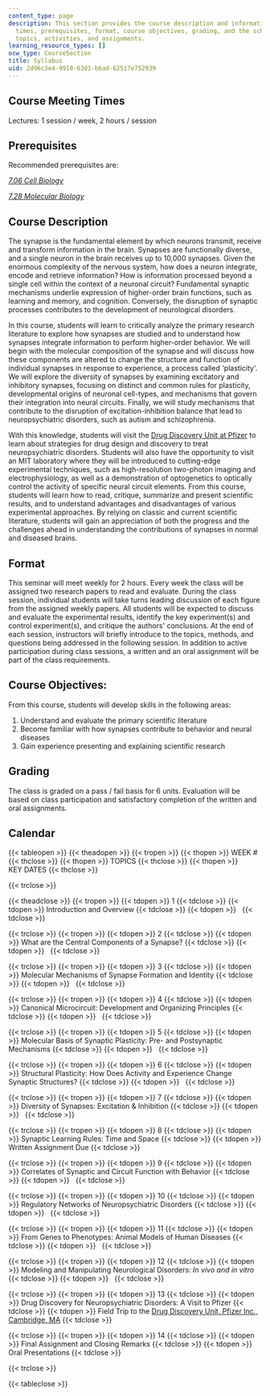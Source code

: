 ```yaml
---
content_type: page
description: This section provides the course description and information on meeting
  times, prerequisites, format, course objectives, grading, and the schedule of course
  topics, activities, and assignments.
learning_resource_types: []
ocw_type: CourseSection
title: Syllabus
uid: 2d96c3e4-9918-63d1-b6ad-62517e752939
---
```


Course Meeting Times
--------------------

Lectures: 1 session / week, 2 hours / session

Prerequisites
-------------

Recommended prerequisites are:

[_7.06 Cell Biology_](/courses/7-06-cell-biology-spring-2007)

[_7.28 Molecular Biology_](/courses/7-28-molecular-biology-spring-2005)

Course Description
------------------

The synapse is the fundamental element by which neurons transmit, receive and transform information in the brain. Synapses are functionally diverse, and a single neuron in the brain receives up to 10,000 synapses. Given the enormous complexity of the nervous system, how does a neuron integrate, encode and retrieve information? How is information processed beyond a single cell within the context of a neuronal circuit? Fundamental synaptic mechanisms underlie expression of higher-order brain functions, such as learning and memory, and cognition. Conversely, the disruption of synaptic processes contributes to the development of neurological disorders.

In this course, students will learn to critically analyze the primary research literature to explore how synapses are studied and to understand how synapses integrate information to perform higher-order behavior. We will begin with the molecular composition of the synapse and will discuss how these components are altered to change the structure and function of individual synapses in response to experience, a process called 'plasticity'. We will explore the diversity of synapses by examining excitatory and inhibitory synapses, focusing on distinct and common rules for plasticity, developmental origins of neuronal cell-types, and mechanisms that govern their integration into neural circuits. Finally, we will study mechanisms that contribute to the disruption of excitation-inhibition balance that lead to neuropsychiatric disorders, such as autism and schizophrenia.

With this knowledge, students will visit the [Drug Discovery Unit at Pfizer](http://www.pfizer.com/research/science_and_technology/rd_locations/ma_cambridge) to learn about strategies for drug design and discovery to treat neuropsychiatric disorders. Students will also have the opportunity to visit an MIT laboratory where they will be introduced to cutting-edge experimental techniques, such as high-resolution two-photon imaging and electrophysiology, as well as a demonstration of optogenetics to optically control the activity of specific neural circuit elements. From this course, students will learn how to read, critique, summarize and present scientific results, and to understand advantages and disadvantages of various experimental approaches. By relying on classic and current scientific literature, students will gain an appreciation of both the progress and the challenges ahead in understanding the contributions of synapses in normal and diseased brains.

Format
------

This seminar will meet weekly for 2 hours. Every week the class will be assigned two research papers to read and evaluate. During the class session, individual students will take turns leading discussion of each figure from the assigned weekly papers. All students will be expected to discuss and evaluate the experimental results, identify the key experiment(s) and control experiment(s), and critique the authors' conclusions. At the end of each session, instructors will briefly introduce to the topics, methods, and questions being addressed in the following session. In addition to active participation during class sessions, a written and an oral assignment will be part of the class requirements.

Course Objectives:
------------------

From this course, students will develop skills in the following areas:

1.  Understand and evaluate the primary scientific literature
2.  Become familiar with how synapses contribute to behavior and neural diseases
3.  Gain experience presenting and explaining scientific research

Grading
-------

The class is graded on a pass / fail basis for 6 units. Evaluation will be based on class participation and satisfactory completion of the written and oral assignments.

Calendar
--------

{{< tableopen >}}
{{< theadopen >}}
{{< tropen >}}
{{< thopen >}}
WEEK #
{{< thclose >}}
{{< thopen >}}
TOPICS
{{< thclose >}}
{{< thopen >}}
KEY DATES
{{< thclose >}}

{{< trclose >}}

{{< theadclose >}}
{{< tropen >}}
{{< tdopen >}}
1
{{< tdclose >}}
{{< tdopen >}}
Introduction and Overview
{{< tdclose >}}
{{< tdopen >}}
 
{{< tdclose >}}

{{< trclose >}}
{{< tropen >}}
{{< tdopen >}}
2
{{< tdclose >}}
{{< tdopen >}}
What are the Central Components of a Synapse?
{{< tdclose >}}
{{< tdopen >}}
 
{{< tdclose >}}

{{< trclose >}}
{{< tropen >}}
{{< tdopen >}}
3
{{< tdclose >}}
{{< tdopen >}}
Molecular Mechanisms of Synapse Formation and Identity
{{< tdclose >}}
{{< tdopen >}}
 
{{< tdclose >}}

{{< trclose >}}
{{< tropen >}}
{{< tdopen >}}
4
{{< tdclose >}}
{{< tdopen >}}
Canonical Microcircuit: Development and Organizing Principles
{{< tdclose >}}
{{< tdopen >}}
 
{{< tdclose >}}

{{< trclose >}}
{{< tropen >}}
{{< tdopen >}}
5
{{< tdclose >}}
{{< tdopen >}}
Molecular Basis of Synaptic Plasticity: Pre- and Postsynaptic Mechanisms
{{< tdclose >}}
{{< tdopen >}}
 
{{< tdclose >}}

{{< trclose >}}
{{< tropen >}}
{{< tdopen >}}
6
{{< tdclose >}}
{{< tdopen >}}
Structural Plasticity: How Does Activity and Experience Change Synaptic Structures?
{{< tdclose >}}
{{< tdopen >}}
 
{{< tdclose >}}

{{< trclose >}}
{{< tropen >}}
{{< tdopen >}}
7
{{< tdclose >}}
{{< tdopen >}}
Diversity of Synapses: Excitation & Inhibition
{{< tdclose >}}
{{< tdopen >}}
 
{{< tdclose >}}

{{< trclose >}}
{{< tropen >}}
{{< tdopen >}}
8
{{< tdclose >}}
{{< tdopen >}}
Synaptic Learning Rules: Time and Space
{{< tdclose >}}
{{< tdopen >}}
Written Assignment Due
{{< tdclose >}}

{{< trclose >}}
{{< tropen >}}
{{< tdopen >}}
9
{{< tdclose >}}
{{< tdopen >}}
Correlates of Synaptic and Circuit Function with Behavior
{{< tdclose >}}
{{< tdopen >}}
 
{{< tdclose >}}

{{< trclose >}}
{{< tropen >}}
{{< tdopen >}}
10
{{< tdclose >}}
{{< tdopen >}}
Regulatory Networks of Neuropsychiatric Disorders
{{< tdclose >}}
{{< tdopen >}}
 
{{< tdclose >}}

{{< trclose >}}
{{< tropen >}}
{{< tdopen >}}
11
{{< tdclose >}}
{{< tdopen >}}
From Genes to Phenotypes: Animal Models of Human Diseases
{{< tdclose >}}
{{< tdopen >}}
 
{{< tdclose >}}

{{< trclose >}}
{{< tropen >}}
{{< tdopen >}}
12
{{< tdclose >}}
{{< tdopen >}}
Modeling and Manipulating Neurological Disorders: _In vivo and in vitro_
{{< tdclose >}}
{{< tdopen >}}
 
{{< tdclose >}}

{{< trclose >}}
{{< tropen >}}
{{< tdopen >}}
13
{{< tdclose >}}
{{< tdopen >}}
Drug Discovery for Neuropsychiatric Disorders: A Visit to Pfizer
{{< tdclose >}}
{{< tdopen >}}
Field Trip to the [Drug Discovery Unit, Pfizer Inc., Cambridge, MA](http://www.pfizer.com/research/science_and_technology/rd_locations/ma_cambridge)
{{< tdclose >}}

{{< trclose >}}
{{< tropen >}}
{{< tdopen >}}
14
{{< tdclose >}}
{{< tdopen >}}
Final Assignment and Closing Remarks
{{< tdclose >}}
{{< tdopen >}}
Oral Presentations
{{< tdclose >}}

{{< trclose >}}

{{< tableclose >}}